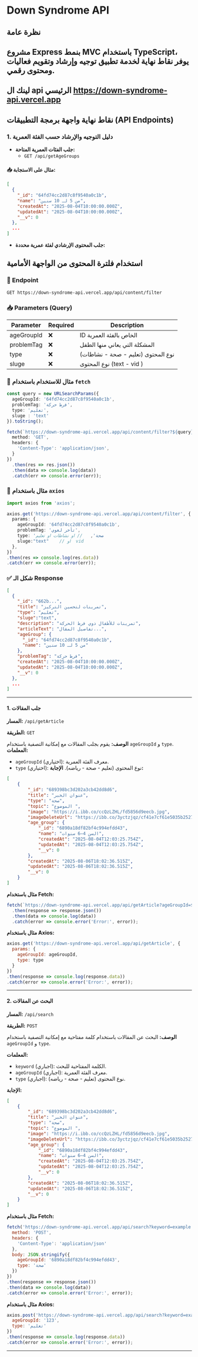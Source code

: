# Down Syndrome API

## نظرة عامة
مشروع Express بنمط MVC باستخدام TypeScript، يوفر نقاط نهاية لخدمة تطبيق توجيه وإرشاد وتقويم فعاليات ومحتوى رقمي.
---
## لينك ال api الرئيسي https://down-syndrome-api.vercel.app 

## نقاط نهاية واجهة برمجة التطبيقات (API Endpoints)

### 1. دليل التوجيه والإرشاد حسب الفئة العمرية

- **جلب الفئات العمرية المتاحة:**
  - `GET /api/getAgeGroups`

#### 📥 مثال على الاستجابة:

```json
[
  {
    "_id": "64fd74cc2d87c8f9540a0c1b",
    "name": "من 5 لـ 10 سنين",
    "createdAt": "2025-08-04T10:00:00.000Z",
    "updatedAt": "2025-08-04T10:00:00.000Z",
    "__v": 0
  },
  ...
]
```



  

- **جلب المحتوى الإرشادي لفئة عمرية محددة:**

## استخدام فلترة المحتوى من الواجهة الأمامية

### 📌 Endpoint
```http
GET https://down-syndrome-api.vercel.app/api/content/filter
````

### 📥 Parameters (Query)

| Parameter  | Required | Description                        |
| ---------- | -------- | ---------------------------------- |
| ageGroupId | ❌        | ID الخاص بالفئة العمرية            |
| problemTag | ❌        | المشكلة التي يعاني منها الطفل      |
| type       | ❌        | نوع المحتوى (تعليم - صحة - نشاطات) |
| sluge      | ❌        | نوع المحتوى (text - vid ) |

### 🧾 مثال للاستخدام باستخدام `fetch`

```ts
const query = new URLSearchParams({
  ageGroupId: '64fd74cc2d87c8f9540a0c1b',
  problemTag: 'فرط حركة',
  type: 'تعليم',
  sluge : 'text'
}).toString();

fetch(`https://down-syndrome-api.vercel.app/api/content/filter?${query}`, {
  method: 'GET',
  headers: {
    'Content-Type': 'application/json',
  }
})
  .then(res => res.json())
  .then(data => console.log(data))
  .catch(err => console.error(err));
```

### 🧾 مثال باستخدام `axios`

```ts
import axios from 'axios';

axios.get('https://down-syndrome-api.vercel.app/api/content/filter', {
  params: {
    ageGroupId: '64fd74cc2d87c8f9540a0c1b',
    problemTag: 'تأخر لغوي',
    type: 'صحة',   // او نشاطات او تعليم
    sluge:"text"    // او  vid      
  },
})
.then(res => console.log(res.data))
.catch(err => console.error(err));
```

### ✅ شكل الـ Response

```json
[
  {
    "_id": "662b...",
    "title": "تمرينات لتحسين التركيز",
    "type": "تعليم",
    "sluge":"text",
    "description": "تمرينات للأطفال ذوي فرط الحركة",
    "articleText": "تفاصيل المقال...",
    "ageGroup": {
      "_id": "64fd74cc2d87c8f9540a0c1b",
      "name": "من 5 لـ 10 سنين"
    },
    "problemTag": "فرط حركة",
    "createdAt": "2025-08-04T10:00:00.000Z",
    "updatedAt": "2025-08-04T10:00:00.000Z",
    "__v": 0
  },
  ...
]
```
---
#### 1. **جلب المقالات**

**المسار:** `/api/getArticle`

**الطريقة:** `GET`

**الوصف:** يقوم بجلب المقالات مع إمكانية التصفية باستخدام `ageGroupId` و `type`.
**المعلمات:**
- `ageGroupId` (اختياري): معرف الفئة العمرية.
- `type` (اختياري): نوع المحتوى (تعليم - صحة - رياضه).
**الإجابة:**

```json
[
    {
        "_id": "689398bc3d202a3cb42dd8d6",
        "title": "عنوان الخبر",
        "type": "صحة",
        "topic": "الموضوع ",
        "image": "https://i.ibb.co/ccQzLZHL/fd5856d9eecb.jpg",
        "imageDeleteUrl": "https://ibb.co/3yctzjqz/cf41e7cf61e5035b2527184e4dd0eb67",
        "age_group": {
            "_id": "6890a18df82bf4c994efdd43",
            "name": "السن 4–6 سنوات",
            "createdAt": "2025-08-04T12:03:25.754Z",
            "updatedAt": "2025-08-04T12:03:25.754Z",
            "__v": 0
        },
        "createdAt": "2025-08-06T18:02:36.515Z",
        "updatedAt": "2025-08-06T18:02:36.515Z",
        "__v": 0
    }
]
```

**مثال باستخدام Fetch:**

```javascript
fetch(`https://down-syndrome-api.vercel.app/api/getArticle?ageGroupId=${ageGroupId}&type=${type}`)
  .then(response => response.json())
  .then(data => console.log(data))
  .catch(error => console.error('Error:', error));
```

**مثال باستخدام Axios:**

```javascript
axios.get('https://down-syndrome-api.vercel.app/api/getArticle', {
  params: {
    ageGroupId: ageGroupId,
    type: type
  }
})
.then(response => console.log(response.data))
.catch(error => console.error('Error:', error));
```


---
#### 2. **البحث عن المقالات**
**المسار:** `/api/search`

**الطريقة:** `POST`

**الوصف:** البحث عن المقالات باستخدام كلمة مفتاحية مع إمكانية التصفية باستخدام `ageGroupId` و `type`.

**المعلمات:**
- `keyword` (اجباري): الكلمة المفتاحية للبحث.
- `ageGroupId` (اجباري): معرف الفئة العمرية.
- `type` (اجباري): نوع المحتوى (تعليم - صحة - رياضه).

**الإجابة:**

```json
[
    {
        "_id": "689398bc3d202a3cb42dd8d6",
        "title": "عنوان الخبر",
        "type": "صحة",
        "topic": "الموضوع ",
        "image": "https://i.ibb.co/ccQzLZHL/fd5856d9eecb.jpg",
        "imageDeleteUrl": "https://ibb.co/3yctzjqz/cf41e7cf61e5035b2527184e4dd0eb67",
        "age_group": {
            "_id": "6890a18df82bf4c994efdd43",
            "name": "السن 4–6 سنوات",
            "createdAt": "2025-08-04T12:03:25.754Z",
            "updatedAt": "2025-08-04T12:03:25.754Z",
            "__v": 0
        },
        "createdAt": "2025-08-06T18:02:36.515Z",
        "updatedAt": "2025-08-06T18:02:36.515Z",
        "__v": 0
    }
]
```

**مثال باستخدام Fetch:**
```javascript
fetch('https://down-syndrome-api.vercel.app/api/search?keyword=example', {
  method: 'POST',
  headers: {
    'Content-Type': 'application/json'
  },
  body: JSON.stringify({
    ageGroupId: '6890a18df82bf4c994efdd43',
    type: 'صحة'
  })
})
.then(response => response.json())
.then(data => console.log(data))
.catch(error => console.error('Error:', error));
````

**مثال باستخدام Axios:**

```javascript
axios.post('https://down-syndrome-api.vercel.app/api/search?keyword=example', {
  ageGroupId: '123',
  type: 'تعليم'
})
.then(response => console.log(response.data))
.catch(error => console.error('Error:', error));

```

---
        



```
